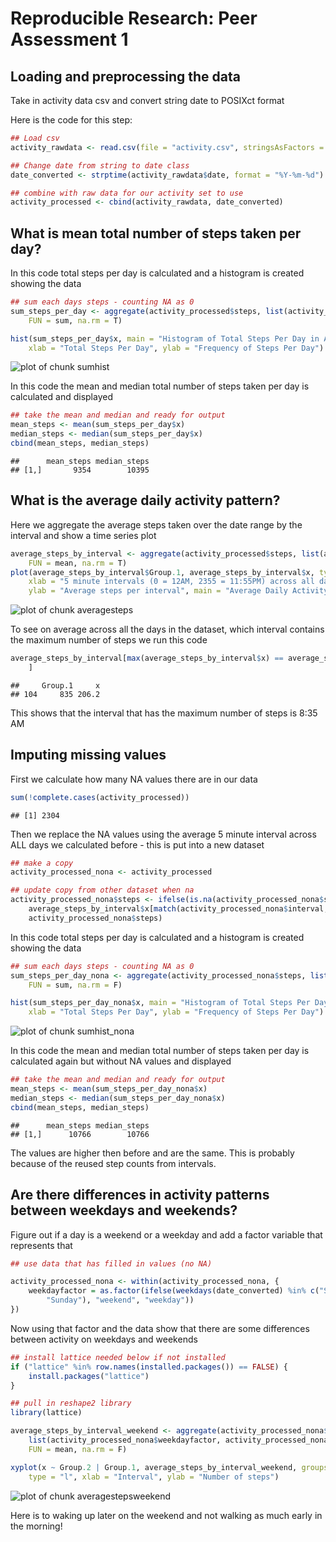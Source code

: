 # Reproducible Research: Peer Assessment 1


## Loading and preprocessing the data


Take in activity data csv and convert string date to POSIXct format

Here is the code for this step:



```r
## Load csv
activity_rawdata <- read.csv(file = "activity.csv", stringsAsFactors = F)

## Change date from string to date class
date_converted <- strptime(activity_rawdata$date, format = "%Y-%m-%d")

## combine with raw data for our activity set to use
activity_processed <- cbind(activity_rawdata, date_converted)
```



## What is mean total number of steps taken per day?


In this code total steps per day is calculated and a histogram is created showing the data



```r
## sum each days steps - counting NA as 0
sum_steps_per_day <- aggregate(activity_processed$steps, list(activity_processed$date_converted), 
    FUN = sum, na.rm = T)

hist(sum_steps_per_day$x, main = "Histogram of Total Steps Per Day in Activity Date Range", 
    xlab = "Total Steps Per Day", ylab = "Frequency of Steps Per Day")
```

![plot of chunk sumhist](figure/sumhist.png) 


In this code the mean and median total number of steps taken per day is calculated and displayed



```r
## take the mean and median and ready for output
mean_steps <- mean(sum_steps_per_day$x)
median_steps <- median(sum_steps_per_day$x)
cbind(mean_steps, median_steps)
```

```
##      mean_steps median_steps
## [1,]       9354        10395
```



## What is the average daily activity pattern?


Here we aggregate the average steps taken over the date range by the interval and show a time series plot



```r
average_steps_by_interval <- aggregate(activity_processed$steps, list(activity_processed$interval), 
    FUN = mean, na.rm = T)
plot(average_steps_by_interval$Group.1, average_steps_by_interval$x, type = "l", 
    xlab = "5 minute intervals (0 = 12AM, 2355 = 11:55PM) across all dates", 
    ylab = "Average steps per interval", main = "Average Daily Activity Pattern")
```

![plot of chunk averagesteps](figure/averagesteps.png) 


To see on average across all the days in the dataset, which interval contains the maximum number of steps we run this code



```r
average_steps_by_interval[max(average_steps_by_interval$x) == average_steps_by_interval$x, 
    ]
```

```
##     Group.1     x
## 104     835 206.2
```


This shows that the interval that has the maximum number of steps is 8:35 AM


## Imputing missing values


First we calculate how many NA values there are in our data 



```r
sum(!complete.cases(activity_processed))
```

```
## [1] 2304
```


Then we replace the NA values using the average 5 minute interval across ALL days we calculated before - this is put into a new dataset




```r
## make a copy
activity_processed_nona <- activity_processed

## update copy from other dataset when na
activity_processed_nona$steps <- ifelse(is.na(activity_processed_nona$steps), 
    average_steps_by_interval$x[match(activity_processed_nona$interval, average_steps_by_interval$Group.1)], 
    activity_processed_nona$steps)
```



In this code total steps per day is calculated and a histogram is created showing the data



```r
## sum each days steps - counting NA as 0
sum_steps_per_day_nona <- aggregate(activity_processed_nona$steps, list(activity_processed_nona$date_converted), 
    FUN = sum, na.rm = F)

hist(sum_steps_per_day_nona$x, main = "Histogram of Total Steps Per Day in Activity Date Range (No NA)", 
    xlab = "Total Steps Per Day", ylab = "Frequency of Steps Per Day")
```

![plot of chunk sumhist_nona](figure/sumhist_nona.png) 


In this code the mean and median total number of steps taken per day is calculated again but without NA values and displayed



```r
## take the mean and median and ready for output
mean_steps <- mean(sum_steps_per_day_nona$x)
median_steps <- median(sum_steps_per_day_nona$x)
cbind(mean_steps, median_steps)
```

```
##      mean_steps median_steps
## [1,]      10766        10766
```


The values are higher then before and are the same. This is probably because of the reused step counts from intervals.


## Are there differences in activity patterns between weekdays and weekends?


Figure out if a day is a weekend or a weekday and add a factor variable that represents that




```r
## use data that has filled in values (no NA)

activity_processed_nona <- within(activity_processed_nona, {
    weekdayfactor = as.factor(ifelse(weekdays(date_converted) %in% c("Saturday", 
        "Sunday"), "weekend", "weekday"))
})
```


Now using that factor and the data show that there are some differences between activity on weekdays and weekends




```r
## install lattice needed below if not installed
if ("lattice" %in% row.names(installed.packages()) == FALSE) {
    install.packages("lattice")
}

## pull in reshape2 library
library(lattice)

average_steps_by_interval_weekend <- aggregate(activity_processed_nona$steps, 
    list(activity_processed_nona$weekdayfactor, activity_processed_nona$interval), 
    FUN = mean, na.rm = F)

xyplot(x ~ Group.2 | Group.1, average_steps_by_interval_weekend, groups = Group.1, 
    type = "l", xlab = "Interval", ylab = "Number of steps")
```

![plot of chunk averagestepsweekend](figure/averagestepsweekend.png) 


Here is to waking up later on the weekend and not walking as much early in the morning!
